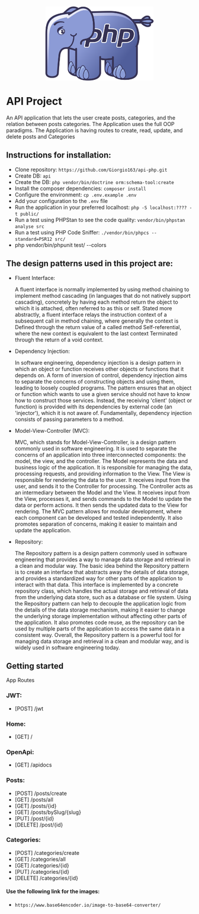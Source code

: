 <p align="center">
  <img align="center" height="200" src="public/elephant.png">
</p>


# API Project 

An API application that lets the user create posts, categories, and the relation between posts categories. The Application uses the full OOP paradigms. The Application is having routes to create, read, update, and delete posts and Categories

## Instructions for installation:

- Clone repository: `https://github.com/Giorgio163/api-php.git`
- Create DB: `api`
- Create the DB: `php vendor/bin/doctrine orm:schema-tool:create`
- Install the composer dependencies: `composer install`
- Configure the environment: `cp .env.example .env`
- Add your configuration to the `.env` file
- Run the application in your preferred localhost: `php -S localhost:???? -t public/`
- Run a test using PHPStan to see the code quality: `vendor/bin/phpstan analyse src`
- Run a test using PHP Code Sniffer: `./vendor/bin/phpcs --standard=PSR12 src/`
- php vendor/bin/phpunit test/ --colors


## The design patterns used in this project are:

- Fluent Interface:

  A fluent interface is normally implemented by using method chaining to implement method cascading (in languages that do not natively support cascading), concretely by having each method return the object to which it is attached, often referred to as this or self. Stated more abstractly, a fluent interface relays the instruction context of a subsequent call in method chaining, where generally the context is
Defined through the return value of a called method
Self-referential, where the new context is equivalent to the last context
Terminated through the return of a void context.


- Dependency Injection:

  In software engineering, dependency injection is a design pattern in which an object or function receives other objects or functions that it depends on. A form of inversion of control, dependency injection aims to separate the concerns of constructing objects and using them, leading to loosely coupled programs. The pattern ensures that an object or function which wants to use a given service should not have to know how to construct those services. Instead, the receiving 'client' (object or function) is provided with its dependencies by external code (an 'injector'), which it is not aware of. Fundamentally, dependency injection consists of passing parameters to a method.


- Model-View-Controller (MVC):

  MVC, which stands for Model-View-Controller, is a design pattern commonly used in software engineering. It is used to separate the concerns of an application into three interconnected components: the model, the view, and the controller.
The Model represents the data and business logic of the application. It is responsible for managing the data, processing requests, and providing information to the View.
The View is responsible for rendering the data to the user. It receives input from the user, and sends it to the Controller for processing.
The Controller acts as an intermediary between the Model and the View. It receives input from the View, processes it, and sends commands to the Model to update the data or perform actions. It then sends the updated data to the View for rendering.
The MVC pattern allows for modular development, where each component can be developed and tested independently. It also promotes separation of concerns, making it easier to maintain and update the application.


- Repository:

  The Repository pattern is a design pattern commonly used in software engineering that provides a way to manage data storage and retrieval in a clean and modular way.
The basic idea behind the Repository pattern is to create an interface that abstracts away the details of data storage, and provides a standardized way for other parts of the application to interact with that data. This interface is implemented by a concrete repository class, which handles the actual storage and retrieval of data from the underlying data store, such as a database or file system.
Using the Repository pattern can help to decouple the application logic from the details of the data storage mechanism, making it easier to change the underlying storage implementation without affecting other parts of the application. It also promotes code reuse, as the repository can be used by multiple parts of the application to access the same data in a consistent way.
Overall, the Repository pattern is a powerful tool for managing data storage and retrieval in a clean and modular way, and is widely used in software engineering today.

## Getting started
App Routes

### JWT:

- [POST] /jwt

### Home:

- [GET] /

### OpenApi:

- [GET] /apidocs

### Posts:

- [POST] /posts/create
- [GET] /posts/all
- [GET] /posts/{id}
- [GET] /posts/bySlug/{slug}
- [PUT] /post/{id}
- [DELETE] /post/{id}

### Categories:

- [POST] /categories/create
- [GET] /categories/all
- [GET] /categories/{id}
- [PUT] /categories/{id}
- [DELETE] /categories/{id}

#### Use the following link for the images:

- `https://www.base64encoder.io/image-to-base64-converter/`